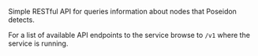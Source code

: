 Simple RESTful API for queries information about nodes that Poseidon detects.

For a list of available API endpoints to the service browse to `/v1` where the service is running.
